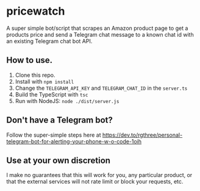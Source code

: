 # pricewatch

A super simple bot/script that scrapes an Amazon product page to get a products price and send a Telegram chat message to a known chat id with an existing Telegram chat bot API.

## How to use.

1. Clone this repo.
2. Install with `npm install`
3. Change the `TELEGRAM_API_KEY` and `TELEGRAM_CHAT_ID` in the `server.ts`
4. Build the TypeScript with `tsc`
5. Run with NodeJS: `node ./dist/server.js`

## Don't have a Telegram bot?

Follow the super-simple steps here at https://dev.to/rgthree/personal-telegram-bot-for-alerting-your-phone-w-o-code-1oih

## Use at your own discretion

I make no guarantees that this will work for you, any particular product, or that the external services will not rate limit or block your requests, etc.

